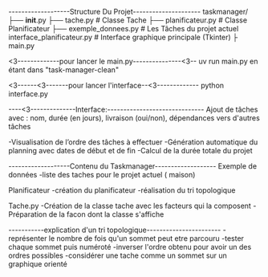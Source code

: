 
-------------------Structure Du Projet---------------------
taskmanager/
├── __init__.py
├── tache.py               # Classe Tache
├── planificateur.py       # Classe Planificateur
├── exemple_donnees.py     # Les Tâches du projet actuel
interface_planificateur.py # Interface graphique principale (Tkinter)
├
main.py

<3-------------pour lancer le main.py---------------<3--
uv run main.py en étant dans "task-manager-clean"

<3------<3-------pour lancer l'interface--<3-------------
python interface.py

----<3--------------Interface:------------------------------
Ajout de tâches avec : nom, durée (en jours), livraison (oui/non), dépendances vers d'autres tâches

-Visualisation de l’ordre des tâches à effectuer 
-Génération automatique du planning avec dates de début et de fin
-Calcul de la durée totale du projet

-------------------Contenu du Taskmanager-------------------
 Exemple de données
  -liste des taches pour le projet actuel ( maison)

 Planificateur
  -création du planificateur
  -réalisation du tri topologique

 Tache.py
   -Création de la classe tache avec les facteurs qui la composent
   -Préparation de la facon dont la classe s'affiche 

-----------explication d'un tri topologique-----------------------
   -représenter le nombre de fois qu'un sommet peut etre parcouru
   -tester chaque sommet puis numéroté
   -inverser l'ordre obtenu pour avoir un des ordres possibles
   -considérer une tache comme un sommet sur un graphique orienté 



